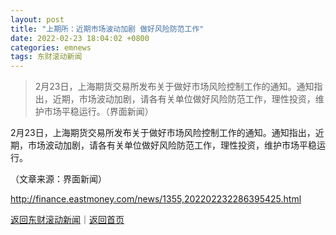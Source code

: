 ```yaml
---
layout: post
title: "上期所：近期市场波动加剧 做好风险防范工作"
date: 2022-02-23 18:04:02 +0800
categories: emnews
tags: 东财滚动新闻
---
```

> 2月23日，上海期货交易所发布关于做好市场风险控制工作的通知。通知指出，近期，市场波动加剧，请各有关单位做好风险防范工作，理性投资，维护市场平稳运行。（界面新闻）

<p>2月23日，上海期货交易所发布关于做好市场风险控制工作的通知。通知指出，近期，市场波动加剧，请各有关单位做好风险防范工作，理性投资，维护市场平稳运行。 </p><p class="em_media">（文章来源：界面新闻）</p>

<http://finance.eastmoney.com/news/1355,202202232286395425.html>

[返回东财滚动新闻](//finews.withounder.com/emnews/)｜[返回首页](//finews.withounder.com/)